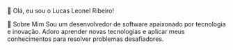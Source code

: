 👋 Olá, eu sou o Lucas Leonel Ribeiro!


🚀 Sobre Mim
Sou um desenvolvedor de software apaixonado por tecnologia e inovação. Adoro aprender novas tecnologias e aplicar meus conhecimentos para resolver problemas desafiadores.
